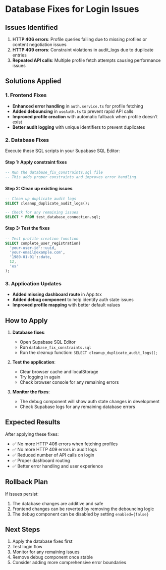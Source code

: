 # Database Fixes for Login Issues

## Issues Identified

1. **HTTP 406 errors**: Profile queries failing due to missing profiles or content negotiation issues
2. **HTTP 409 errors**: Constraint violations in audit_logs due to duplicate entries
3. **Repeated API calls**: Multiple profile fetch attempts causing performance issues

## Solutions Applied

### 1. Frontend Fixes

- **Enhanced error handling** in `auth.service.ts` for profile fetching
- **Added debouncing** in `useAuth.ts` to prevent rapid API calls
- **Improved profile creation** with automatic fallback when profile doesn't exist
- **Better audit logging** with unique identifiers to prevent duplicates

### 2. Database Fixes

Execute these SQL scripts in your Supabase SQL Editor:

#### Step 1: Apply constraint fixes
```sql
-- Run the database_fix_constraints.sql file
-- This adds proper constraints and improves error handling
```

#### Step 2: Clean up existing issues
```sql
-- Clean up duplicate audit logs
SELECT cleanup_duplicate_audit_logs();

-- Check for any remaining issues
SELECT * FROM test_database_connection.sql;
```

#### Step 3: Test the fixes
```sql
-- Test profile creation function
SELECT complete_user_registration(
  'your-user-id'::uuid,
  'your-email@example.com',
  '1980-01-01'::date,
  12,
  'es'
);
```

### 3. Application Updates

- **Added missing dashboard route** in App.tsx
- **Added debug component** to help identify auth state issues
- **Improved profile mapping** with better default values

## How to Apply

1. **Database fixes**:
   - Open Supabase SQL Editor
   - Run `database_fix_constraints.sql`
   - Run the cleanup function: `SELECT cleanup_duplicate_audit_logs();`

2. **Test the application**:
   - Clear browser cache and localStorage
   - Try logging in again
   - Check browser console for any remaining errors

3. **Monitor the fixes**:
   - The debug component will show auth state changes in development
   - Check Supabase logs for any remaining database errors

## Expected Results

After applying these fixes:
- ✅ No more HTTP 406 errors when fetching profiles
- ✅ No more HTTP 409 errors in audit logs
- ✅ Reduced number of API calls on login
- ✅ Proper dashboard routing
- ✅ Better error handling and user experience

## Rollback Plan

If issues persist:
1. The database changes are additive and safe
2. Frontend changes can be reverted by removing the debouncing logic
3. The debug component can be disabled by setting `enabled={false}`

## Next Steps

1. Apply the database fixes first
2. Test login flow
3. Monitor for any remaining issues
4. Remove debug component once stable
5. Consider adding more comprehensive error boundaries